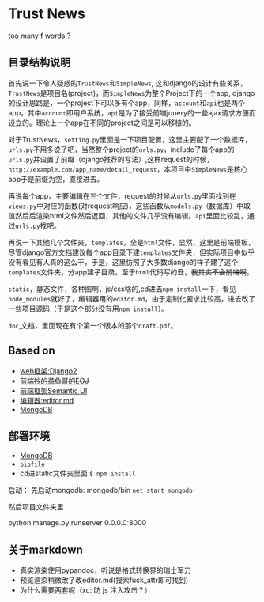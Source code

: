 # Trust News

too many f words ?

## 目录结构说明

首先说一下令人疑惑的`TrustNews`和`SimpleNews`, 这和django的设计有些关系，`TrustNews`是项目名(project)，而`SimpleNews`为整个Project下的一个app, django的设计思路是，一个project下可以多有个app，同样，`account`和`api`也是两个app，其中`account`即用户系统，`api`是为了接受前端jquery的一些ajax请求方便而设立的。理论上一个app在不同的project之间是可以移植的。

对于TrustNews，`setting.py`里面是一下项目配置，这里主要配了一个数据库，`urls.py`不用多说了吧，当然整个project的`urls.py`，include了每个app的`urls.py`并设置了前缀（django推荐的写法）,这样request的时候，`http://example.com/app_name/detail_request`，本项目中`SimpleNews`是核心app于是前缀为空，直接进去。

再说每个app，主要编辑在三个文件，request的时候从`urls.py`里面找到在`views.py`中对应的函数(对request响应)，这些函数从`models.py`（数据库）中取值然后后渲染html文件然后返回，其他的文件几乎没有编辑。`api`里面比较乱，通过`urls.py`找吧。

再说一下其他几个文件夹，`templates`，全是`html`文件，显然，这里是前端模板，尽管django官方文档建议每个app目录下建`templates`文件夹，但实际项目中似乎没有看见有人真的这么干，于是，这里仿照了大多数django的样子建了这个`templates`文件夹，分app建子目录。至于`html`代码写的丑，~~我其实不会前端啊~~。

`static`，静态文件，各种图啊，js/css啥的,cd进去`npm install`一下，看见`node_modules`就好了，编辑器用的`editor.md`，由于定制化要求比较高，进去改了一些项目源码（于是这个部分没有用`npm install`）。

`doc`,文档，里面现在有个第一个版本的那个`draft.pdf`。

## Based on

- [web框架:Django2](https://www.djangoproject.com/)
- [前端~~抄的章鱼哥的EOJ~~](https://acm.ecnu.edu.cn/)
- [前端框架Semantic UI](https://semantic-ui.com/)
- [编辑器:editor.md](https://pandao.github.io/editor.md/)
- [MongoDB](https://www.mongodb.com/download-center#atlas)

## 部署环境

- [MongoDB](https://www.mongodb.com/download-center#atlas)
- `pipfile`
- cd进static文件夹里面 `$ npm install`

启动：
先启动mongodb:
mongodb/bin
`net start mongodb`

然后项目文件夹里

python manage.py runserver 0.0.0.0:8000



## 关于markdown

- 真实渲染使用pypandoc，听说是格式转换界的瑞士军刀
- 预览渲染稍微改了改editor.md(搜索fuck_attr即可找到)
- 为什么需要两套呢（xc: 防 js 注入攻击？）
